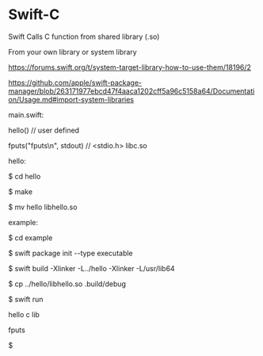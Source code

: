 # Swift-C
Swift Calls C function from shared library (.so)

From your own library or system library

https://forums.swift.org/t/system-target-library-how-to-use-them/18196/2

https://github.com/apple/swift-package-manager/blob/263171977ebcd47f4aaca1202cff5a96c5158a64/Documentation/Usage.md#import-system-libraries

main.swift:

hello()  // user defined

fputs("fputs\n", stdout)  // <stdio.h> libc.so

hello:

$ cd hello

$ make

$ mv hello libhello.so

example:

$ cd example

$ swift package init --type executable

$ swift build   -Xlinker -L../hello   -Xlinker -L/usr/lib64

$ cp ../hello/libhello.so .build/debug

$ swift run

hello c lib

fputs

$
